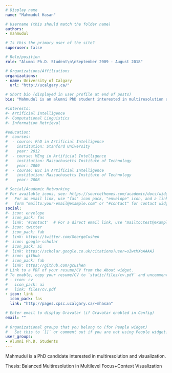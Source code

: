 ```yaml
---
# Display name
name: "Mahmudul Hasan"

# Username (this should match the folder name)
authors:
- mahmudul

# Is this the primary user of the site?
superuser: false

# Role/position
role: "Alumni Ph.D. Student\n\nSeptember 2009 - August 2018"

# Organizations/Affiliations
organizations:
- name: University of Calgary
  url: "http://ucalgary.ca/"

# Short bio (displayed in user profile at end of posts)
bio: "Mahmudul is an alumni PhD student interested in multiresolution and visualization."

#interests:
#- Artificial Intelligence
#- Computational Linguistics
#- Information Retrieval

#education:
#  courses:
#  - course: PhD in Artificial Intelligence
#    institution: Stanford University
#    year: 2012
#  - course: MEng in Artificial Intelligence
#    institution: Massachusetts Institute of Technology
#    year: 2009
#  - course: BSc in Artificial Intelligence
#    institution: Massachusetts Institute of Technology
#    year: 2008

# Social/Academic Networking
# For available icons, see: https://sourcethemes.com/academic/docs/widgets/#icons
#   For an email link, use "fas" icon pack, "envelope" icon, and a link in the
#   form "mailto:your-email@example.com" or "#contact" for contact widget.
social:
#- icon: envelope
#  icon_pack: fas
#  link: '#contact'  # For a direct email link, use "mailto:test@example.org".
#- icon: twitter
#  icon_pack: fab
#  link: https://twitter.com/GeorgeCushen
#- icon: google-scholar
#  icon_pack: ai
#  link: https://scholar.google.co.uk/citations?user=sIwtMXoAAAAJ
#- icon: github
#  icon_pack: fab
#  link: https://github.com/gcushen
# Link to a PDF of your resume/CV from the About widget.
# To enable, copy your resume/CV to `static/files/cv.pdf` and uncomment the lines below.  
# - icon: cv
#   icon_pack: ai
#   link: files/cv.pdf
- icon: link
  icon_pack: fas
  link: "http://pages.cpsc.ucalgary.ca/~mhasan"

# Enter email to display Gravatar (if Gravatar enabled in Config)
email: ""
  
# Organizational groups that you belong to (for People widget)
#   Set this to `[]` or comment out if you are not using People widget.  
user_groups:
- Alumni Ph.D. Students
---
```


Mahmudul is a PhD candidate interested in multiresolution and visualization.

Thesis: Balanced Multiresolution in Multilevel Focus+Context Visualization
